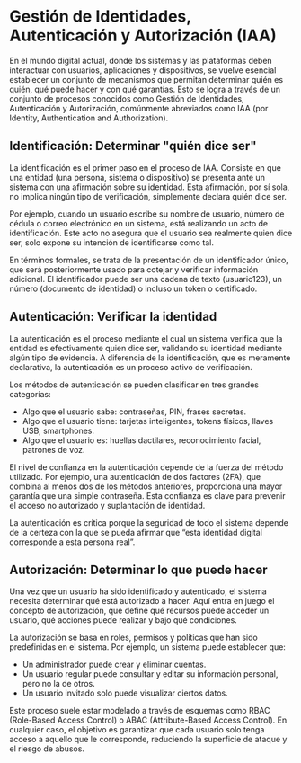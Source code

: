 # Gestión de Identidades, Autenticación y Autorización (IAA)

En el mundo digital actual, donde los sistemas y las plataformas deben interactuar con usuarios, aplicaciones y dispositivos, se vuelve esencial establecer un conjunto de mecanismos que permitan determinar quién es quién, qué puede hacer y con qué garantías. Esto se logra a través de un conjunto de procesos conocidos como Gestión de Identidades, Autenticación y Autorización, comúnmente abreviados como IAA (por Identity, Authentication and Authorization).

## Identificación: Determinar "quién dice ser"

La identificación es el primer paso en el proceso de IAA. Consiste en que una entidad (una persona, sistema o dispositivo) se presenta ante un sistema con una afirmación sobre su identidad. Esta afirmación, por sí sola, no implica ningún tipo de verificación, simplemente declara quién dice ser.

Por ejemplo, cuando un usuario escribe su nombre de usuario, número de cédula o correo electrónico en un sistema, está realizando un acto de identificación. Este acto no asegura que el usuario sea realmente quien dice ser, solo expone su intención de identificarse como tal.

En términos formales, se trata de la presentación de un identificador único, que será posteriormente usado para cotejar y verificar información adicional. El identificador puede ser una cadena de texto (usuario123), un número (documento de identidad) o incluso un token o certificado.

## Autenticación: Verificar la identidad

La autenticación es el proceso mediante el cual un sistema verifica que la entidad es efectivamente quien dice ser, validando su identidad mediante algún tipo de evidencia. A diferencia de la identificación, que es meramente declarativa, la autenticación es un proceso activo de verificación.

Los métodos de autenticación se pueden clasificar en tres grandes categorías:

- Algo que el usuario sabe: contraseñas, PIN, frases secretas.
- Algo que el usuario tiene: tarjetas inteligentes, tokens físicos, llaves USB, smartphones.
- Algo que el usuario es: huellas dactilares, reconocimiento facial, patrones de voz.

El nivel de confianza en la autenticación depende de la fuerza del método utilizado. Por ejemplo, una autenticación de dos factores (2FA), que combina al menos dos de los métodos anteriores, proporciona una mayor garantía que una simple contraseña. Esta confianza es clave para prevenir el acceso no autorizado y suplantación de identidad.

La autenticación es crítica porque la seguridad de todo el sistema depende de la certeza con la que se pueda afirmar que “esta identidad digital corresponde a esta persona real”.

## Autorización: Determinar lo que puede hacer

Una vez que un usuario ha sido identificado y autenticado, el sistema necesita determinar qué está autorizado a hacer. Aquí entra en juego el concepto de autorización, que define qué recursos puede acceder un usuario, qué acciones puede realizar y bajo qué condiciones.

La autorización se basa en roles, permisos y políticas que han sido predefinidas en el sistema. Por ejemplo, un sistema puede establecer que:

- Un administrador puede crear y eliminar cuentas.
- Un usuario regular puede consultar y editar su información personal, pero no la de otros.
- Un usuario invitado solo puede visualizar ciertos datos.

Este proceso suele estar modelado a través de esquemas como RBAC (Role-Based Access Control) o ABAC (Attribute-Based Access Control). En cualquier caso, el objetivo es garantizar que cada usuario solo tenga acceso a aquello que le corresponde, reduciendo la superficie de ataque y el riesgo de abusos.

